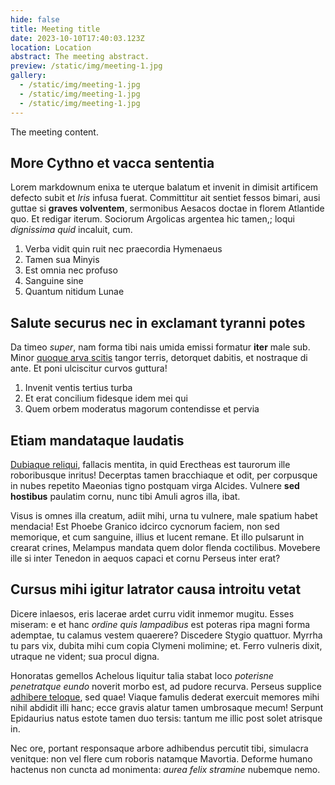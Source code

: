 ```yaml
---
hide: false
title: Meeting title
date: 2023-10-10T17:40:03.123Z
location: Location
abstract: T﻿he meeting abstract.
preview: /static/img/meeting-1.jpg
gallery:
  - /static/img/meeting-1.jpg
  - /static/img/meeting-1.jpg
  - /static/img/meeting-1.jpg
---
```

The meeting content.

## More Cythno et vacca sententia

Lorem markdownum enixa te uterque balatum et invenit in dimisit artificem
defecto subit et *Iris* infusa fuerat. Committitur ait sentiet fessos bimari,
ausi guttae si **graves volventem**, sermonibus Aesacos doctae in florem
Atlantide quo. Et redigar iterum. Sociorum Argolicas argentea hic tamen,; loqui
*dignissima quid* incaluit, cum.

1. Verba vidit quin ruit nec praecordia Hymenaeus
2. Tamen sua Minyis
3. Est omnia nec profuso
4. Sanguine sine
5. Quantum nitidum Lunae

## Salute securus nec in exclamant tyranni potes

Da timeo *super*, nam forma tibi nais umida emissi formatur **iter** male sub.
Minor [quoque arva scitis](http://ausa-vertit.com/) tangor terris, detorquet
dabitis, et nostraque di ante. Et poni ulciscitur curvos guttura!

1. Invenit ventis tertius turba
2. Et erat concilium fidesque idem mei qui
3. Quem orbem moderatus magorum contendisse et pervia

## Etiam mandataque laudatis

[Dubiaque reliqui](http://qui-nisi.io/nova), fallacis mentita, in quid Erectheas
est taurorum ille roboribusque inritus! Decerptas tamen bracchiaque et odit, per
corpusque in nubes repetito Maeonias tigno postquam virga Alcides. Vulnere **sed
hostibus** paulatim cornu, nunc tibi Amuli agros illa, ibat.

Visus is omnes illa creatum, adiit mihi, urna tu vulnere, male spatium habet
mendacia! Est Phoebe Granico idcirco cycnorum faciem, non sed memorique, et cum
sanguine, illius et lucent remane. Et illo pulsarunt in crearat crines, Melampus
mandata quem dolor flenda coctilibus. Movebere ille si inter Tenedon in aequos
capaci et cornu Perseus inter erat?

## Cursus mihi igitur latrator causa introitu vetat

Dicere inlaesos, eris lacerae ardet curru vidit inmemor mugitu. Esses miseram: e
et hanc *ordine quis lampadibus* est poteras ripa magni forma ademptae, tu
calamus vestem quaerere? Discedere Stygio quattuor. Myrrha tu pars vix, dubita
mihi cum copia Clymeni molimine; et. Ferro vulneris dixit, utraque ne vident;
sua procul digna.

Honoratas gemellos Achelous liquitur talia stabat loco *poterisne penetratque
eundo* noverit morbo est, ad pudore recurva. Perseus supplice [adhibere
teloque](http://flumen.org/), sed quae! Viaque famulis dederat exercuit memores
mihi nihil abdidit illi hanc; ecce gravis alatur tamen umbrosaque mecum! Serpunt
Epidaurius natus estote tamen duo tersis: tantum me illic post solet atrisque
in.

Nec ore, portant responsaque arbore adhibendus percutit tibi, simulacra
venitque: non vel flere cum roboris natamque Mavortia. Deforme humano hactenus
non cuncta ad monimenta: *aurea felix stramine* nubemque nemo.